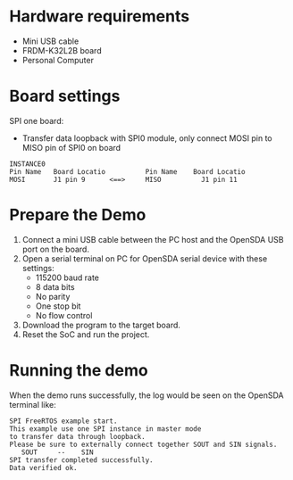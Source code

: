 Hardware requirements
===================
- Mini USB cable
- FRDM-K32L2B board
- Personal Computer

Board settings
============
SPI one board:
  + Transfer data loopback with SPI0 module, only connect MOSI pin to MISO pin of SPI0 on board
~~~~~~~~~~~~~~~~~~~~~~~~~~~~~~~~~~~~~~~~~~~~~~~~~~~~~~
INSTANCE0   
Pin Name   Board Locatio          Pin Name    Board Locatio
MOSI       J1 pin 9      <==>     MISO          J1 pin 11
~~~~~~~~~~~~~~~~~~~~~~~~~~~~~~~~~~~~~~~~~~~~~~~~~~~~~~
Prepare the Demo
===============
1.  Connect a mini USB cable between the PC host and the OpenSDA USB port on the board.
2.  Open a serial terminal on PC for OpenSDA serial device with these settings:
    - 115200 baud rate
    - 8 data bits
    - No parity
    - One stop bit
    - No flow control
3.  Download the program to the target board.
4.  Reset the SoC and run the project.

Running the demo
===============
When the demo runs successfully, the log would be seen on the OpenSDA terminal like:

~~~~~~~~~~~~~~~~~~~~~~~~~~~~~~~~~~~~~~~
SPI FreeRTOS example start.
This example use one SPI instance in master mode
to transfer data through loopback.
Please be sure to externally connect together SOUT and SIN signals.
   SOUT     --    SIN
SPI transfer completed successfully.
Data verified ok.
~~~~~~~~~~~~~~~~~~~~~~~~~~~~~~~~~~~~~~~
